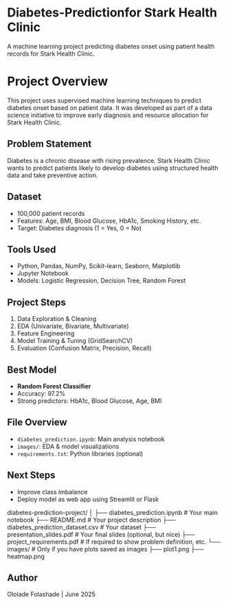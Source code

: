 # Diabetes-Predictionfor Stark Health Clinic
A machine learning project predicting diabetes onset using patient health records for Stark Health Clinic.

# Project Overview
This project uses supervised machine learning techniques to predict diabetes onset based on patient data. It was developed as part of a data science initiative to improve early diagnosis and resource allocation for Stark Health Clinic.

## Problem Statement
Diabetes is a chronic disease with rising prevalence. Stark Health Clinic wants to predict patients likely to develop diabetes using structured health data and take preventive action.

## Dataset
- 100,000 patient records
- Features: Age, BMI, Blood Glucose, HbA1c, Smoking History, etc.
- Target: Diabetes diagnosis (1 = Yes, 0 = No)

## Tools Used
- Python, Pandas, NumPy, Scikit-learn, Seaborn, Matplotlib
- Jupyter Notebook
- Models: Logistic Regression, Decision Tree, Random Forest

## Project Steps
1. Data Exploration & Cleaning
2. EDA (Univariate, Bivariate, Multivariate)
3. Feature Engineering
4. Model Training & Tuning (GridSearchCV)
5. Evaluation (Confusion Matrix, Precision, Recall)

## Best Model
- **Random Forest Classifier**  
- Accuracy: 97.2%  
- Strong predictors: HbA1c, Blood Glucose, Age, BMI

## File Overview
- `diabetes_prediction.ipynb`: Main analysis notebook
- `images/`: EDA & model visualizations 
- `requirements.txt`: Python libraries (optional)

## Next Steps
- Improve class imbalance
- Deploy model as web app using Streamlit or Flask

diabetes-prediction-project/
│
├── diabetes_prediction.ipynb               # Your main notebook
├── README.md                               # Your project description
├── diabetes_prediction_dataset.csv         # Your dataset
├── presentation_slides.pdf                 # Your final slides (optional, but nice)
├── project_requirements.pdf                # If required to show problem definition, etc.
└── images/                                 # Only if you have plots saved as images
     ├── plot1.png
     ├── heatmap.png


## Author
Ololade Folashade | June 2025
